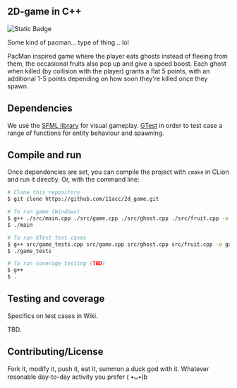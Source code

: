 ## 2D-game in C++

![Static Badge](https://img.shields.io/badge/version-1.0-blue)

Some kind of pacman... type of thing... lol

PacMan inspired game where the player eats ghosts instead of fleeing from them, the occasional fruits also pop up and give a speed boost. Each ghost when killed (by collision with the player) grants a flat 5 points, with an additional 1-5 points depending on how soon they're killed once they spawn.

## Dependencies

We use the [SFML library](https://www.sfml-dev.org/index.php) for visual gameplay. [GTest](https://github.com/google/googletest) in order to test case a range of functions for entity behaviour and spawning.

## Compile and run
Once dependencies are set, you can compile the project with `cmake` in CLion and run it directly. Or, with the command line:

```bash
# Clone this repository
$ git clone https://github.com/11acc/2d_game.git

# To run game (Windows)
$ g++ ./src/main.cpp ./src/game.cpp ./src/ghost.cpp ./src/fruit.cpp -o main -I./include -IC:/SFML-2.6.1/include -LC:/SFML-2.6.1/lib -lsfml-graphics -lsfml-window -lsfml-system
$ ./main

# To run GTest test cases
$ g++ src/game_tests.cpp src/game.cpp src/ghost.cpp src/fruit.cpp -o game_tests -I/path/to/gtest/include -L/path/to/gtest/lib -lgtest -lgtest_main -pthread -IC:/SFML-2.6.1/include -LC:/SFML-2.6.1/lib -lsfml-graphics -lsfml-window -lsfml-system
$ ./game_tests

# To run coverage testing (TBD)
$ g++
$ .
```

## Testing and coverage

Specifics on test cases in Wiki.

TBD.

## Contributing/License

Fork it, modify it, push it, eat it, summon a duck god with it. Whatever resonable day-to-day activity you prefer ( •ᴗ•)b
